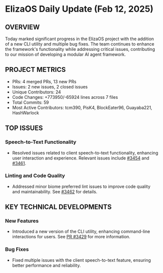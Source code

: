 # ElizaOS Daily Update (Feb 12, 2025)

## OVERVIEW 
Today marked significant progress in the ElizaOS project with the addition of a new CLI utility and multiple bug fixes. The team continues to enhance the framework's functionality while addressing critical issues, contributing to our mission of developing a modular AI agent framework.

## PROJECT METRICS
- PRs: 4 merged PRs, 13 new PRs
- Issues: 2 new issues, 2 closed issues
- Unique Contributors: 24
- Code Changes: +773950/-65924 lines across 7 files
- Total Commits: 59
- Most Active Contributors: tcm390, PisK4, BlockEater96, Guayaba221, HashWarlock

## TOP ISSUES
### Speech-to-Text Functionality
- Resolved issues related to client speech-to-text functionality, enhancing user interaction and experience. Relevant issues include [#3454](https://github.com/elizaos/eliza/issues/3454) and [#3461](https://github.com/elizaos/eliza/issues/3461).

### Linting and Code Quality
- Addressed minor biome preferred lint issues to improve code quality and maintainability. See [#3462](https://github.com/elizaos/eliza/issues/3462) for details.

## KEY TECHNICAL DEVELOPMENTS
### New Features
- Introduced a new version of the CLI utility, enhancing command-line interactions for users. See [PR #3429](https://github.com/elizaos/eliza/pull/3429) for more information.

### Bug Fixes
- Fixed multiple issues with the client speech-to-text feature, ensuring better performance and reliability.